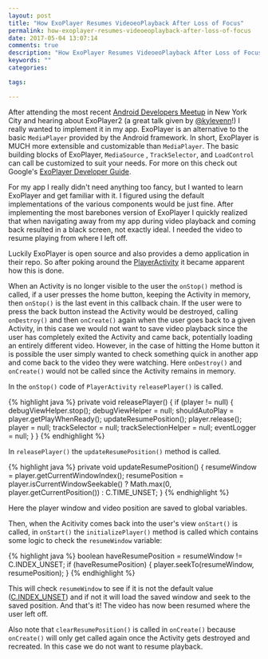 ```yaml
---
layout: post
title: "How ExoPlayer Resumes VideoeoPlayback After Loss of Focus"
permalink: how-exoplayer-resumes-videoeoplayback-after-loss-of-focus
date: 2017-05-04 13:07:14
comments: true
description: "How ExoPlayer Resumes VideoeoPlayback After Loss of Focus"
keywords: ""
categories:

tags:

---
```

After attending the most recent [Android Developers Meetup](https://www.meetup.com/nyandroiddevelopers/) in New York City and hearing about ExoPlayer2 (a great talk given by [@kylevenn]( https://twitter.com/kylevenn?lang=en)!) I really wanted to implement it in my app. ExoPlayer is an alternative to the basic `MediaPlayer` provided by the Android framework. In short, ExoPlayer is MUCH more extensible and customizable than `MediaPlayer`. The basic building blocks of ExoPlayer, `MediaSource` , `TrackSelector`, and `LoadControl` can call be customized to suit your needs. For more on this check out Google's [ExoPlayer Developer Guide](https://google.github.io/ExoPlayer/guide.html).

For my app I really didn't need anything too fancy, but I wanted to learn ExoPlayer and get familiar with it. I figured using the default implementations of the various components would be just fine. After implementing the most barebones version of ExoPlayer I quickly realized that when navigating away from my app during video playback and coming back resulted in a black screen, not exactly ideal. I needed the video to resume playing from where I left off.

Luckily ExoPlayer is open source and also provides a demo application in their repo. So after poking around the [PlayerActivity](https://github.com/google/ExoPlayer/blob/release-v2/demo/src/main/java/com/google/android/exoplayer2/demo/PlayerActivity.java) it became apparent how this is done.

When an Activity is no longer visible to the user the `onStop()` method is called, if a user presses the home button, keeping the Activity in memory, then `onStop()` is the last event in this callback chain. If the user were to press the back button instead the Activity would be destroyed, calling `onDestroy()` and then `onCreate()` again when the user goes back to a given Activity, in this case we would not want to save video playback since the user has completely exited the Activity and came back, potentially loading an entirely different video. However, in the case of hitting the Home button it is possible the user simply wanted to check something quick in another app and come back to the video they were watching. Here `onDestroy()` and `onCreate()` would not be called since the Activity remains in memory.

In the `onStop()` code of `PlayerActivity` `releasePlayer()` is called.

{% highlight java %}
private void releasePlayer() {
  if (player != null) {
    debugViewHelper.stop();
    debugViewHelper = null;
    shouldAutoPlay = player.getPlayWhenReady();
    updateResumePosition();
    player.release();
    player = null;
    trackSelector = null;
    trackSelectionHelper = null;
    eventLogger = null;
  }
}
{% endhighlight %}

In `releasePlayer()` the `updateResumePosition()` method is called.

{% highlight java %}
private void updateResumePosition() {
  resumeWindow = player.getCurrentWindowIndex();
  resumePosition = player.isCurrentWindowSeekable() ? Math.max(0, player.getCurrentPosition())
      : C.TIME_UNSET;
}
{% endhighlight %}

Here the player window and video position are saved to global variables.

Then, when the Acitivity comes back into the user's view `onStart()` is called, in `onStart()` the `initializePlayer()` method is called which contains some logic to check the `resumeWindow` variable:

{% highlight java %}
boolean haveResumePosition = resumeWindow != C.INDEX_UNSET;
if (haveResumePosition) {
  player.seekTo(resumeWindow, resumePosition);
}
{% endhighlight %}

This will check `resumeWindow` to see if it is not the default value ([C.INDEX_UNSET](https://google.github.io/ExoPlayer/doc/reference/com/google/android/exoplayer2/C.html#INDEX_UNSET)) and if not it will load the saved window and seek to the saved position. And that's it! The video has now been resumed where the user left off.

Also note that `clearResumePosition()` is called in `onCreate()` because `onCreate()` will only get called again once the Activity gets destroyed and recreated. In this case we do not want to resume playback.
